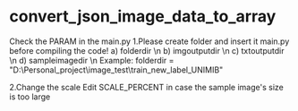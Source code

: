 # convert_json_image_data_to_array
Check the PARAM in the main.py
1.Please create folder and insert it main.py before compiling the code!
  a) folderdir \n
  b) imgoutputdir \n
  c) txtoutputdir \n
  d) sampleimagedir \n
Example: folderdir = "D:\\Personal_project\\image_test\\train_new_label_UNIMIB"

2.Change the scale 
  Edit SCALE_PERCENT in case the sample image's size is too large
